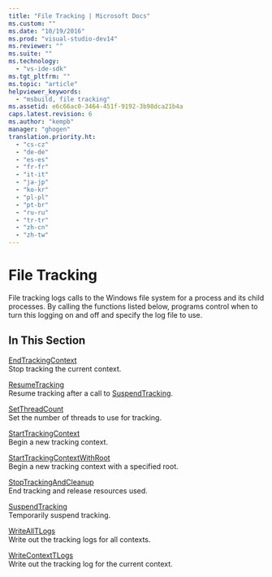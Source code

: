 ```yaml
---
title: "File Tracking | Microsoft Docs"
ms.custom: ""
ms.date: "10/19/2016"
ms.prod: "visual-studio-dev14"
ms.reviewer: ""
ms.suite: ""
ms.technology: 
  - "vs-ide-sdk"
ms.tgt_pltfrm: ""
ms.topic: "article"
helpviewer_keywords: 
  - "msbuild, file tracking"
ms.assetid: e6c66ac0-3464-451f-9192-3b98dca21b4a
caps.latest.revision: 6
ms.author: "kempb"
manager: "ghogen"
translation.priority.ht: 
  - "cs-cz"
  - "de-de"
  - "es-es"
  - "fr-fr"
  - "it-it"
  - "ja-jp"
  - "ko-kr"
  - "pl-pl"
  - "pt-br"
  - "ru-ru"
  - "tr-tr"
  - "zh-cn"
  - "zh-tw"
---
```

# File Tracking
File tracking logs calls to the Windows file system for a process and its child processes. By calling the functions listed below, programs control when to turn this logging on and off and specify the log file to use.  
  
## In This Section  
 [EndTrackingContext](../reference/endtrackingcontext.md)  
 Stop tracking the current context.  
  
 [ResumeTracking](../reference/resumetracking.md)  
 Resume tracking after a call to [SuspendTracking](../reference/suspendtracking.md).  
  
 [SetThreadCount](../reference/setthreadcount.md)  
 Set the number of threads to use for tracking.  
  
 [StartTrackingContext](../reference/starttrackingcontext.md)  
 Begin a new tracking context.  
  
 [StartTrackingContextWithRoot](../reference/starttrackingcontextwithroot.md)  
 Begin a new tracking context with a specified root.  
  
 [StopTrackingAndCleanup](../reference/stoptrackingandcleanup.md)  
 End tracking and release resources used.  
  
 [SuspendTracking](../reference/suspendtracking.md)  
 Temporarily suspend tracking.  
  
 [WriteAllTLogs](../reference/writealltlogs.md)  
 Write out the tracking logs for all contexts.  
  
 [WriteContextTLogs](../reference/writecontexttlogs.md)  
 Write out the tracking log for the current context.